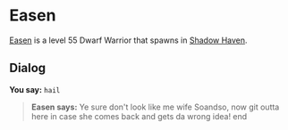 # Easen



[Easen](/npc/150112) is a level 55 Dwarf Warrior that spawns in [Shadow Haven](/zone/150).



## Dialog

**You say:** `hail`



>**Easen says:** Ye sure don't look like me wife Soandso, now git outta here in case she comes back and gets da wrong idea!
end
